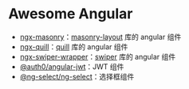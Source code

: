 # Awesome Angular

- [ngx-masonry](https://www.npmjs.com/package/ngx-masonry)：[masonry-layout](https://www.npmjs.com/package/masonry-layout) 库的 angular 组件
- [ngx-quill](https://www.npmjs.com/package/ngx-quill)：[quill](https://www.npmjs.com/package/quill) 库的 angular 组件
- [ngx-swiper-wrapper](https://www.npmjs.com/package/ngx-swiper-wrapper)：[swiper](https://www.npmjs.com/package/swiper) 库的 angular 组件
- [@auth0/angular-jwt](https://www.npmjs.com/package/@auth0/angular-jwt)：JWT 组件
- [@ng-select/ng-select](https://www.npmjs.com/package/@ng-select/ng-select)：选择框组件
